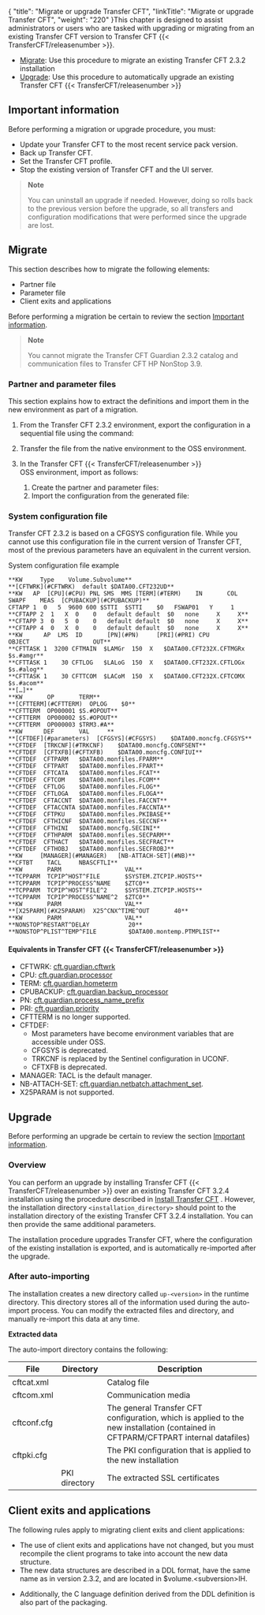 {
    "title": "Migrate or upgrade Transfer CFT",
    "linkTitle": "Migrate or upgrade Transfer CFT",
    "weight": "220"
}This chapter is designed to assist administrators or users who are tasked with upgrading or migrating from an existing Transfer CFT version to Transfer CFT {{< TransferCFT/releasenumber  >}}.

- [Migrate](#Migrate): Use this procedure to migrate an existing Transfer CFT 2.3.2 installation
- [Upgrade](#Upgrade): Use this procedure to automatically upgrade an existing Transfer CFT {{< TransferCFT/releasenumber >}}

<span id="Importan"></span>

## Important information

Before performing a migration or upgrade procedure, you must:

- Update your Transfer CFT to the most recent service pack version.
- Back up Transfer CFT.
- Set the Transfer CFT profile.
- Stop the existing version of Transfer CFT and the UI server.

> **Note**
>
> You can uninstall an upgrade if needed. However, doing so rolls back to the previous version before the upgrade, so all transfers and configuration modifications that were performed since the upgrade are lost.

<span id="Migrate"></span>

## Migrate

This section describes how to migrate the following elements:

- Partner file
- Parameter file
- Client exits and applications

Before performing a migration be certain to review the section [Important information](#Importan).

> **Note**
>
> You cannot migrate the Transfer CFT Guardian 2.3.2 catalog and communication files to Transfer CFT HP NonStop 3.9.

### Partner and parameter files

This section explains how to extract the definitions and import them in the new environment as part of a migration.

1. From the Transfer CFT 2.3.2 environment, export the configuration in a sequential file using the command:
1. Transfer the file from the native environment to the OSS environment.
1. In the Transfer CFT {{< TransferCFT/releasenumber >}} OSS environment, import as follows:

    1.  Create the partner and parameter files:
    2.  Import the configuration from the generated file:

### System configuration file

Transfer CFT 2.3.2 is based on a CFGSYS configuration file. While you cannot use this configuration file in the current version of Transfer CFT, most of the previous parameters have an equivalent in the current version.

System configuration file example

```
**KW     Type    Volume.Subvolume**
**[CFTWRK](#CFTWRK)  default $DATA00.CFT232UD**
**KW   AP  [CPU](#CPU) PNL SMS  MMS [TERM](#TERM)    IN       COL  SWAPF    MEAS  [CPUBACKUP](#CPUBACKUP)**
CFTAPP 1  0   5  9600 600 $STTI  $STTI    $0   FSWAP01   Y     1
**CFTAPP 2  1   X  0    0   default default  $0   none     X     X**
**CFTAPP 3  0   5  0    0   default default  $0   none     X     X**
**CFTAPP 4  0   X  0    0   default default  $0   none     X     X**
**KW      AP  LMS  ID       [PN](#PN)     [PRI](#PRI) CPU  OBJECT                  OUT**
**CFTTASK 1  3200 CFTMAIN  $LAMGr  150  X   $DATA00.CFT232X.CFTMGRx   $s.#amgr**
**CFTTASK 1    30 CFTLOG   $LALoG  150  X   $DATA00.CFT232X.CFTLOGx   $s.#alog**
**CFTTASK 1    30 CFTTCOM  $LACoM  150  X   $DATA00.CFT232X.CFTCOMX   $s.#acom**
**[…]**
**KW       OP       TERM**
**[CFTTERM](#CFTTERM)  OPLOG    $0**
**CFTTERM  OP000001 $S.#OPOUT**
**CFTTERM  OP000002 $S.#OPOUT**
**CFTTERM  OP000003 $TRM3.#A**
**KW      DEF       VAL     **
**[CFTDEF](#parameters)  [CFGSYS](#CFGSYS)    $DATA00.moncfg.CFGSYS**
**CFTDEF  [TRKCNF](#TRKCNF)    $DATA00.moncfg.CONFSENT**
**CFTDEF  [CFTXFB](#CFTXFB)    $DATA00.moncfg.CONFIUI**
**CFTDEF  CFTPARM   $DATA00.monfiles.FPARM**
**CFTDEF  CFTPART   $DATA00.monfiles.FPART**
**CFTDEF  CFTCATA   $DATA00.monfiles.FCAT**
**CFTDEF  CFTCOM    $DATA00.monfiles.FCOM**
**CFTDEF  CFTLOG    $DATA00.monfiles.FLOG**
**CFTDEF  CFTLOGA   $DATA00.monfiles.FLOGA**
**CFTDEF  CFTACCNT  $DATA00.monfiles.FACCNT**
**CFTDEF  CFTACCNTA $DATA00.monfiles.FACCNTA**
**CFTDEF  CFTPKU    $DATA00.monfiles.PKIBASE**
**CFTDEF  CFTHICNF  $DATA00.monfiles.SECCNF**
**CFTDEF  CFTHINI   $DATA00.moncfg.SECINI**
**CFTDEF  CFTHPARM  $DATA00.monfiles.SECPARM**
**CFTDEF  CFTHACT   $DATA00.monfiles.SECFRACT**
**CFTDEF  CFTHOBJ   $DATA00.monfiles.SECFROBJ**
**KW     [MANAGER](#MANAGER)   [NB-ATTACH-SET](#NB)**
**CFTBT    TACL     NBASCFTLI**
**KW       PARM                  VAL**
**TCPPARM  TCPIP^HOST^FILE       $SYSTEM.ZTCPIP.HOSTS**
**TCPPARM  TCPIP^PROCESS^NAME    $ZTC0**
**TCPPARM  TCPIP^HOST^FILE^2     $SYSTEM.ZTCPIP.HOSTS**
**TCPPARM  TCPIP^PROCESS^NAME^2  $ZTC0**
**KW       PARM                  VAL**
**[X25PARM](#X25PARAM)  X25^CNX^TIME^OUT       40**
**KW       PARM                  VAL**
**NONSTOP^RESTART^DELAY           20**
**NONSTOP^PLIST^TEMP^FILE         $DATA00.montemp.PTMPLIST**
```

#### Equivalents in Transfer CFT {{< TransferCFT/releasenumber  >}}

- <span id="CFTWRK"></span>CFTWRK:
    [cft.guardian.cftwrk](../intro_os_features/hp_ns_batch#cft.guardian.cftwrk)
- <span id="CPU"></span>CPU: [cft.guardian.processor](../intro_os_features/hp_ns_batch#cft.guardian.processor)
- <span id="TERM"></span>TERM: [cft.guardian.hometerm](../intro_os_features/hp_ns_batch#cft.guardian.hometerm)
- <span id="CPUBACKUP"></span>CPUBACKUP: [cft.guardian.backup\_processor](../intro_os_features/hp_ns_batch#cft.guardian.backup_processor)
- <span id="PN"></span>PN: [cft.guardian.process\_name\_prefix](../intro_os_features/hp_ns_batch#cft.guardian.process_name_prefix)
- <span id="PRI"></span>PRI: [cft.guardian.priority](../intro_os_features/hp_ns_batch#cft.guardian.priority)
- <span id="CFTTERM"></span>CFTTERM is no longer supported.
- <span id="parameters"></span>CFTDEF:
    -   Most parameters have become environment variables that are accessible under OSS.
    -   <span id="CFGSYS"></span>CFGSYS is deprecated.
    -   <span id="TRKCNF"></span>TRKCNF is replaced by the Sentinel configuration in UCONF.
    -   <span id="CFTXFB"></span>CFTXFB is deprecated.
- <span id="MANAGER"></span>MANAGER: TACL is the default manager.
- <span id="NB"></span>NB-ATTACH-SET: [cft.guardian.netbatch.attachment\_set](../intro_os_features/hp_ns_batch#cft.guardian.netbatch.attachment_set).
- <span id="X25PARAM"></span>X25PARAM is not supported.

<span id="Upgrade"></span>

## Upgrade

Before performing an upgrade be certain to review the section [Important information](#Importan).

### Overview

You can perform an upgrade by installing Transfer CFT {{< TransferCFT/releasenumber  >}} over an existing Transfer CFT 3.2.4 installation using the procedure described in <a href="" class="MCXref xref">Install Transfer CFT</a> . However, the installation directory `<installation_directory>` should point to the installation directory of the existing Transfer CFT 3.2.4 installation. You can then provide the same additional parameters.

The installation procedure upgrades Transfer CFT, where the configuration of the existing installation is exported, and is automatically re-imported after the upgrade.

### After auto-importing

The installation creates a new directory called `up-<version>` in the runtime directory. This directory stores all of the information used during the auto-import process. You can modify the extracted files and directory, and manually re-import this data at any time.

**Extracted data**

The auto-import directory contains the following:


| File  | Directory  | Description  |
| --- | --- | --- |
| cftcat.xml  |   | Catalog file  |
| cftcom.xml  |   | Communication media  |
| cftconf.cfg  |   | The general Transfer CFT configuration, which is applied to the new installation (contained in CFTPARM/CFTPART internal datafiles)  |
| cftpki.cfg  |   | The PKI configuration that is applied to the new installation  |
|   | PKI directory  | The extracted SSL certificates  |


## Client exits and applications

The following rules apply to migrating client exits and client applications:

- The use of client exits and applications have not changed, but you must recompile the client programs to take into account the new data structure.
- The new data structures are described in a DDL format, have the same name as in version 2.3.2, and are located in $volume.&lt;subversion>IH.

<!-- -->

- Additionally, the C language definition derived from the DDL definition is also part of the packaging.
